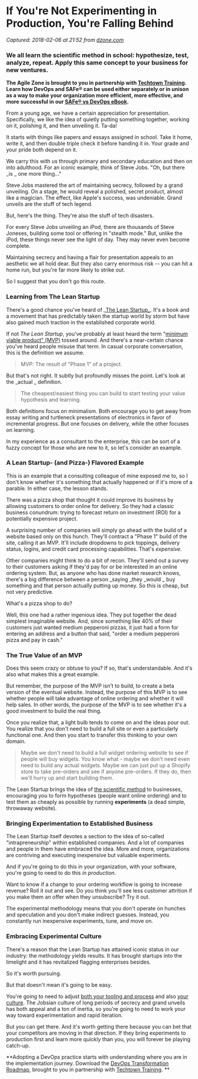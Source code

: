 # If You're Not Experimenting in Production, You're Falling Behind

_Captured: 2018-02-06 at 21:52 from [dzone.com](https://dzone.com/articles/if-youre-not-experimenting-in-production-youre-fal?edition=359128&utm_source=Zone%20Newsletter&utm_medium=email&utm_campaign=agile%202018-02-06)_

### We all learn the scientific method in school: hypothesize, test, analyze, repeat. Apply this same concept to your business for new ventures.

**The Agile Zone is brought to you in partnership with [Techtown Training](https://dzone.com/go?i=275424&u=http%3A%2F%2Ftechtowntraining.com%2F%3Futm_source%3Ddzone%26utm_medium%3Dfooter). Learn how DevOps and SAFe® can be used either separately or in unison as a way to make your organization more efficient, more effective, and more successful in our [SAFe® vs DevOps eBook](https://dzone.com/go?i=275424&u=http%3A%2F%2Fpages.aspeinc.com%2FSAFe-vs-DevOps.html%3Futm_source%3Ddzone%26utm_medium%3Dfooter%26utm_campaign%3Dsafe_vs_devops%26utm_content%3Debook).**

From a young age, we have a certain appreciation for presentation. Specifically, we like the idea of quietly putting something together, working on it, polishing it, and then unveiling it. Ta-da!

It starts with things like papers and essays assigned in school. Take it home, write it, and then double triple check it before handing it in. Your grade and your pride both depend on it.

We carry this with us through primary and secondary education and then on into adulthood. For an iconic example, think of Steve Jobs. "Oh, but there _is _ one more thing..."

Steve Jobs mastered the art of maintaining secrecy, followed by a grand unveiling. On a stage, he would reveal a polished, secret product, almost like a magician. The effect, like Apple's success, was undeniable. Grand unveils are the stuff of tech legend.

But, here's the thing. They're also the stuff of tech disasters.

For every Steve Jobs unveiling an iPod, there are thousands of Steve Joneses, building some tool or offering in "stealth mode." But, unlike the iPod, these things never see the light of day. They may never even become complete.

Maintaining secrecy and having a flair for presentation appeals to an aesthetic we all hold dear. But they also carry enormous risk -- you can hit a home run, but you're far more likely to strike out.

So I suggest that you don't go this route.

### Learning from The Lean Startup

There's a good chance you've heard of _[The Lean Startup_](http://theleanstartup.com/). It's a book and a movement that has predictably taken the startup world by storm but have also gained much traction in the established corporate world.

If not _The Lean Startup_, you've probably at least heard the term "[minimum viable product" (MVP)](http://theleanstartup.com/principles) tossed around. And there's a near-certain chance you've heard people misuse that term. In casual corporate conversation, this is the definition we assume.

> MVP: The result of "Phase 1" of a project.

But that's not right. It subtly but profoundly misses the point. Let's look at the _actual _ definition.

> The cheapest/easiest thing you can build to start testing your value hypothesis and learning.

Both definitions focus on minimalism. Both encourage you to get away from essay writing and turtleneck presentations of electronics in favor of incremental progress. But one focuses on delivery, while the other focuses on learning.

In my experience as a consultant to the enterprise, this can be sort of a fuzzy concept for those who are new to it, so let's consider an example.

### A Lean Startup- (and Pizza-) Flavored Example

This is an example that a consulting colleague of mine exposed me to, so I don't know whether it's something that actually happened or if it's more of a parable. In either case, the lesson stands.

There was a pizza shop that thought it could improve its business by allowing customers to order online for delivery. So they had a classic business conundrum: trying to forecast return on investment (ROI) for a potentially expensive project.

A surprising number of companies will simply go ahead with the build of a website based only on this hunch. They'll contract a "Phase 1" build of the site, calling it an MVP. It'll include dropdowns to pick toppings, delivery status, logins, and credit card processing capabilities. That's _expensive_.

Other companies might think to do a bit of recon. They'll send out a survey to their customers asking if they'd pay for or be interested in an online ordering system. But, as anyone who has done market research knows, there's a big difference between a person _saying _they _would _ buy something and that person actually putting up money. So this is cheap, but not very predictive.

What's a pizza shop to do?

Well, this one had a rather ingenious idea. They put together the dead simplest imaginable website. And, since something like 40% of their customers just wanted medium pepperoni pizzas, it just had a form for entering an address and a button that said, "order a medium pepperoni pizza and pay in cash."

### The True Value of an MVP

Does this seem crazy or obtuse to you? If so, that's understandable. And it's also what makes this a great example.

But remember, the purpose of the MVP isn't to build, to create a beta version of the eventual website. Instead, the purpose of this MVP is to see whether people will take advantage of online ordering and whether it will help sales. In other words, the purpose of the MVP is to see whether it's a good investment to build the real thing.

Once you realize that, a light bulb tends to come on and the ideas pour out. You realize that you don't need to build a full site or even a particularly functional one. And then you start to transfer this thinking to your own domain.

> Maybe we don't need to build a full widget ordering website to see if people will buy widgets. You know what - maybe we don't need even need to build any actual widgets. Maybe we can just put up a Shopify store to take pre-orders and see if anyone pre-orders. If they do, then we'll hurry up and start building them.

The Lean Startup brings the idea of [the scientific method](https://www.sciencebuddies.org/science-fair-projects/science-fair/steps-of-the-scientific-method) to businesses, encouraging you to form hypotheses (people want online ordering) and to test them as cheaply as possible by running **experiments** (a dead simple, throwaway website).

### Bringing Experimentation to Established Business

The Lean Startup itself devotes a section to the idea of so-called "intrapreneurship" within established companies. And a lot of companies and people in them have embraced the idea. More and more, organizations are contriving and executing inexpensive but valuable experiments.

And if you're going to do this in your organization, with your software, you're going to need to do this _in production_.

Want to know if a change to your ordering workflow is going to increase revenue? Roll it out and see. Do you think you'll see less customer attrition if you make them an offer when they unsubscribe? Try it out.

The experimental methodology means that you don't operate on hunches and speculation and you don't make indirect guesses. Instead, you constantly run inexpensive experiments, tune, and move on.

### Embracing Experimental Culture

There's a reason that the Lean Startup has attained iconic status in our industry: the methodology yields results. It has brought startups into the limelight and it has revitalized flagging enterprises besides.

So it's worth pursuing.

But that doesn't mean it's going to be easy.

You're going to need to adjust [both your tooling and process](https://rollout.io/blog/dark-launch-directors-new-best-friend/) and also [your culture](https://rollout.io/blog/adjusting-development-feature-toggles/). The Jobsian culture of long periods of secrecy and grand unveils has both appeal and a ton of inertia, so you're going to need to work your way toward experimentation and rapid iteration.

But you can get there. And it's worth getting there because you can bet that your competitors are moving in that direction. If they bring experiments to production first and learn more quickly than you, you will forever be playing catch-up.

**Adopting a DevOps practice starts with understanding where you are in the implementation journey. Download the [DevOps Transformation Roadmap](https://dzone.com/go?i=266427&u=http%3A%2F%2Fpages.techtowntraining.com%2FDevOpsRoadmapDzone_DevOpsTransformationRoadmap.html%3Futm_source%3Ddzone%26utm_medium%3Dheader%26utm_campaign%3Ddevops-transformation), brought to you in partnership with [Techtown Training](https://dzone.com/go?i=266427&u=http%3A%2F%2Fwww.techtowntraining.com%2F). **
